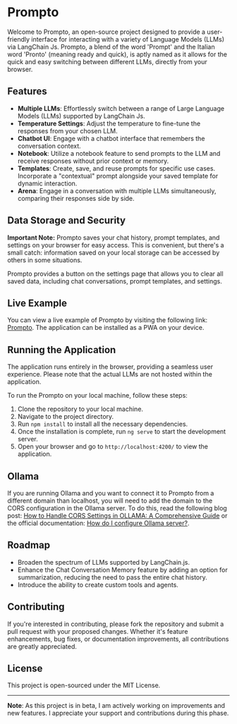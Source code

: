 # Prompto

Welcome to Prompto, an open-source project designed to provide a user-friendly interface for interacting with a variety of Language Models (LLMs) via LangChain Js. Prompto, a blend of the word 'Prompt' and the Italian word 'Pronto' (meaning ready and quick), is aptly named as it allows for the quick and easy switching between different LLMs, directly from your browser.

## Features

- **Multiple LLMs**: Effortlessly switch between a range of Large Language Models (LLMs) supported by LangChain Js.
- **Temperature Settings**: Adjust the temperature to fine-tune the responses from your chosen LLM.
- **Chatbot UI**: Engage with a chatbot interface that remembers the conversation context.
- **Notebook**: Utilize a notebook feature to send prompts to the LLM and receive responses without prior context or memory.
- **Templates**: Create, save, and reuse prompts for specific use cases. Incorporate a "contextual" prompt alongside your saved template for dynamic interaction.
- **Arena**: Engage in a conversation with multiple LLMs simultaneously, comparing their responses side by side.

## Data Storage and Security

**Important Note:** Prompto saves your chat history, prompt templates, and settings on your browser for easy access. This is convenient, but there's a small catch: information saved on your local storage can be accessed by others in some situations.

Prompto provides a button on the settings page that allows you to clear all saved data, including chat conversations, prompt templates, and settings. 

## Live Example
You can view a live example of Prompto by visiting the following link: [Prompto](https://prompto.asanchez.dev/).
The application can be installed as a PWA on your device.

## Running the Application

The application runs entirely in the browser, providing a seamless user experience. Please note that the actual LLMs are not hosted within the application.

To run the Prompto on your local machine, follow these steps:

1. Clone the repository to your local machine.
2. Navigate to the project directory.
3. Run `npm install` to install all the necessary dependencies.
4. Once the installation is complete, run `ng serve` to start the development server.
5. Open your browser and go to `http://localhost:4200/` to view the application.

## Ollama
If you are running Ollama and you want to connect it to Prompto from a different domain than localhost, you will need to add the domain to the CORS configuration in the Ollama server. To do this, read the following blog post: [How to Handle CORS Settings in OLLAMA: A Comprehensive Guide](https://medium.com/dcoderai/how-to-handle-cors-settings-in-ollama-a-comprehensive-guide-ee2a5a1beef0) or the official documentation: [How do I configure Ollama server?](https://github.com/ollama/ollama/blob/main/docs/faq.md#how-do-i-configure-ollama-server).

## Roadmap

- Broaden the spectrum of LLMs supported by LangChain.js.
- Enhance the Chat Conversation Memory feature by adding an option for summarization, reducing the need to pass the entire chat history.
- Introduce the ability to create custom tools and agents.

## Contributing

If you're interested in contributing, please fork the repository and submit a pull request with your proposed changes. Whether it's feature enhancements, bug fixes, or documentation improvements, all contributions are greatly appreciated.

## License

This project is open-sourced under the MIT License. 

---

**Note**: As this project is in beta, I am actively working on improvements and new features. I appreciate your support and contributions during this phase.